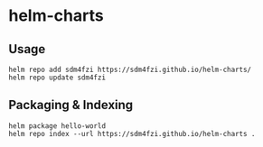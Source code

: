 # helm-charts

## Usage

```
helm repo add sdm4fzi https://sdm4fzi.github.io/helm-charts/
helm repo update sdm4fzi
```

## Packaging & Indexing

```
helm package hello-world
helm repo index --url https://sdm4fzi.github.io/helm-charts .
```
